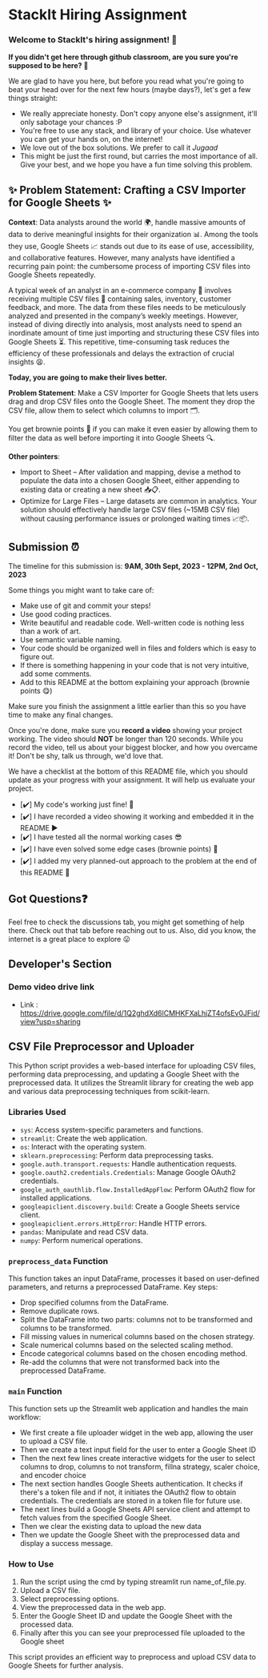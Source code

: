 
# StackIt Hiring Assignment

### Welcome to StackIt's hiring assignment! 🚀

**If you didn't get here through github classroom, are you sure you're supposed to be here? 🤨**


We are glad to have you here, but before you read what you're going to beat your head over for the next few hours (maybe days?), let's get a few things straight:
- We really appreciate honesty. Don't copy anyone else's assignment, it'll only sabotage your chances :P
- You're free to use any stack, and library of your choice. Use whatever you can get your hands on, on the internet!
- We love out of the box solutions. We prefer to call it *Jugaad* 
- This might be just the first round, but carries the most importance of all. Give your best, and we hope you have a fun time solving this problem.

## ✨ **Problem Statement: Crafting a CSV Importer for Google Sheets** ✨

**Context**:
Data analysts around the world 🌍, handle massive amounts of data to derive meaningful insights for their organization 📊. Among the tools they use, Google Sheets 📈 stands out due to its ease of use, accessibility, and collaborative features. However, many analysts have identified a recurring pain point: the cumbersome process of importing CSV files into Google Sheets repeatedly.

A typical week of an analyst in an e-commerce company 🛒 involves receiving multiple CSV files 📁 containing sales, inventory, customer feedback, and more. The data from these files needs to be meticulously analyzed and presented in the company’s weekly meetings. However, instead of diving directly into analysis, most analysts need to spend an inordinate amount of time just importing and structuring these CSV files into Google Sheets ⏳. This repetitive, time-consuming task reduces the efficiency of these professionals and delays the extraction of crucial insights 😫.

**Today, you are going to make their lives better.**

**Problem Statement**:
Make a CSV Importer for Google Sheets that lets users drag and drop CSV files onto the Google Sheet. The moment they drop the CSV file, allow them to select which columns to import 🗂️.

You get brownie points 🍪 if you can make it even easier by allowing them to filter the data as well before importing it into Google Sheets 🔍.

**Other pointers**:
- Import to Sheet – After validation and mapping, devise a method to populate the data into a chosen Google Sheet, either appending to existing data or creating a new sheet 📥📋.
- Optimize for Large Files – Large datasets are common in analytics. Your solution should effectively handle large CSV files (~15MB CSV file) without causing performance issues or prolonged waiting times 📈📦.

## Submission ⏰
The timeline for this submission is: **9AM, 30th Sept, 2023 - 12PM, 2nd Oct, 2023**

Some things you might want to take care of:
- Make use of git and commit your steps!
- Use good coding practices.
- Write beautiful and readable code. Well-written code is nothing less than a work of art.
- Use semantic variable naming.
- Your code should be organized well in files and folders which is easy to figure out.
- If there is something happening in your code that is not very intuitive, add some comments.
- Add to this README at the bottom explaining your approach (brownie points 😋)

Make sure you finish the assignment a little earlier than this so you have time to make any final changes.

Once you're done, make sure you **record a video** showing your project working. The video should **NOT** be longer than 120 seconds. While you record the video, tell us about your biggest blocker, and how you overcame it! Don't be shy, talk us through, we'd love that.

We have a checklist at the bottom of this README file, which you should update as your progress with your assignment. It will help us evaluate your project.

- [✔️] My code's working just fine! 🥳
- [✔️] I have recorded a video showing it working and embedded it in the README ▶️
- [✔️] I have tested all the normal working cases 😎
- [✔️] I have even solved some edge cases (brownie points) 💪
- [✔️] I added my very planned-out approach to the problem at the end of this README 📜

## Got Questions❓
Feel free to check the discussions tab, you might get something of help there. Check out that tab before reaching out to us. Also, did you know, the internet is a great place to explore 😛

## Developer's Section
### Demo video drive link
- Link : https://drive.google.com/file/d/1Q2ghdXd6lCMHKFXaLhjZT4ofsEv0JFid/view?usp=sharing
## CSV File Preprocessor and Uploader

This Python script provides a web-based interface for uploading CSV files, performing data preprocessing, and updating a Google Sheet with the preprocessed data. It utilizes the Streamlit library for creating the web app and various data preprocessing techniques from scikit-learn.

### Libraries Used

- `sys`: Access system-specific parameters and functions.
- `streamlit`: Create the web application.
- `os`: Interact with the operating system.
- `sklearn.preprocessing`: Perform data preprocessing tasks.
- `google.auth.transport.requests`: Handle authentication requests.
- `google.oauth2.credentials.Credentials`: Manage Google OAuth2 credentials.
- `google_auth_oauthlib.flow.InstalledAppFlow`: Perform OAuth2 flow for installed applications.
- `googleapiclient.discovery.build`: Create a Google Sheets service client.
- `googleapiclient.errors.HttpError`: Handle HTTP errors.
- `pandas`: Manipulate and read CSV data.
- `numpy`: Perform numerical operations.

### `preprocess_data` Function

This function takes an input DataFrame, processes it based on user-defined parameters, and returns a preprocessed DataFrame. Key steps:

- Drop specified columns from the DataFrame.
- Remove duplicate rows.
- Split the DataFrame into two parts: columns not to be transformed and columns to be transformed.
- Fill missing values in numerical columns based on the chosen strategy.
- Scale numerical columns based on the selected scaling method.
- Encode categorical columns based on the chosen encoding method.
- Re-add the columns that were not transformed back into the preprocessed DataFrame.

### `main` Function
This function sets up the Streamlit web application and handles the main workflow:
  - We first create a file uploader widget in the web app, allowing the user to upload a CSV file.
  - Then we  create a text input field for the user to enter a Google Sheet ID  
  - Then the next few lines create interactive widgets for the user to select columns to drop, columns to not transform, fillna strategy, scaler choice, and encoder choice
- The next section handles Google Sheets authentication. It checks if there's a token file and if not, it initiates the OAuth2 flow to obtain credentials. The credentials are stored in a token file for future use.  
- The next lines build a Google Sheets API service client and attempt to fetch values from the specified Google Sheet.
- Then we clear the existing data to upload the new data
- Then we update the Google Sheet with the preprocessed data and display a success message.
### How to Use

1. Run the script using the cmd by typing streamlit run name_of_file.py.
2. Upload a CSV file.
3. Select preprocessing options.
4. View the preprocessed data in the web app.
5. Enter the Google Sheet ID and update the Google Sheet with the processed data.
6. Finally after this you can see your preprocessed file uploaded to the Google sheet

This script provides an efficient way to preprocess and upload CSV data to Google Sheets for further analysis.

